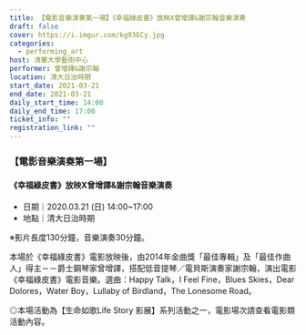 ```yaml
---
title: 【電影音樂演奏第一場】《幸福綠皮書》放映X曾增譯&謝宗翰音樂演奏
draft: false
cover: https://i.imgur.com/kg93ECy.jpg
categories:
  - performing_art
host: 清華大學藝術中心
performer: 曾增譯&謝宗翰
location: 清大日治時期
start_date: 2021-03-21
end_date: 2021-03-21
daily_start_time: 14:00
daily_end_time: 17:00
ticket_info: ""
registration_link: ""
---
```

### 【電影音樂演奏第一場】
#### 《幸福綠皮書》放映X曾增譯&謝宗翰音樂演奏
* 日期｜2020.03.21 (日) 14:00~17:00
* 地點｜清大日治時期

※影片長度130分鐘，音樂演奏30分鐘。

本場於《幸福綠皮書》電影放映後，由2014年金曲獎「最佳專輯」及「最佳作曲人」得主－－爵士鋼琴家曾增譯，搭配低音提琴／電貝斯演奏家謝宗翰，演出電影《幸福綠皮書》電影音樂。選曲：Happy Talk，I Feel Fine，Blues Skies，Dear Dolores，Water Boy，Lullaby of Birdland，The Lonesome Road。

◎本場活動為【生命如歌Life Story 影展】系列活動之一，電影場次請查看電影類活動內容。
